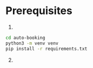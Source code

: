 # Prerequisites
1.
```bash
cd auto-booking
python3 -m venv venv
pip install -r requirements.txt
```

2.
